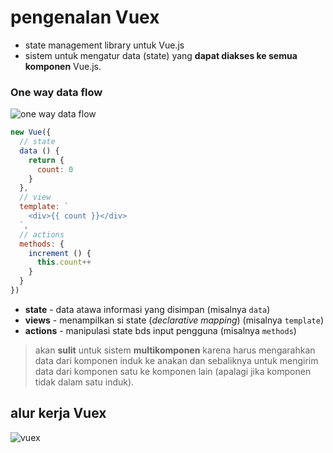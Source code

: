 # pengenalan Vuex

- state management library untuk Vue.js
- sistem untuk mengatur data (state) yang **dapat diakses ke semua komponen** Vue.js.

### One way data flow

![one way data flow](https://vuex.vuejs.org/flow.png)

```js
new Vue({
  // state
  data () {
    return {
      count: 0
    }
  },
  // view
  template: `
    <div>{{ count }}</div>
  `,
  // actions
  methods: {
    increment () {
      this.count++
    }
  }
})
```



- **state** - data atawa informasi yang disimpan (misalnya `data`)
- **views** - menampilkan si state (*declarative mapping*) (misalnya `template`)
- **actions** - manipulasi state bds input pengguna (misalnya `methods`)

> akan **sulit** untuk sistem **multikomponen** karena harus mengarahkan data dari komponen induk ke anakan dan sebaliknya untuk mengirim data dari komponen satu ke komponen lain (apalagi jika komponen tidak dalam satu induk).

## alur kerja Vuex

![vuex](https://vuex.vuejs.org/vuex.png)

